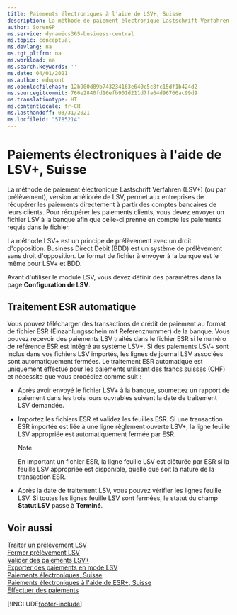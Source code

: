 ```yaml
---
title: Paiements électroniques à l'aide de LSV+, Suisse
description: La méthode de paiement électronique Lastschrift Verfahren (LSV+) (ou par prélèvement), version améliorée de LSV, permet aux entreprises de récupérer les paiements directement à partir des comptes bancaires de leurs clients. Pour récupérer les paiements clients, vous devez envoyer un fichier LSV à la banque afin que celle-ci prenne en compte les paiements requis dans le fichier.
author: SorenGP
ms.service: dynamics365-business-central
ms.topic: conceptual
ms.devlang: na
ms.tgt_pltfrm: na
ms.workload: na
ms.search.keywords: ''
ms.date: 04/01/2021
ms.author: edupont
ms.openlocfilehash: 12b900d89b743234163e640c5c8fc15df1b424d2
ms.sourcegitcommit: 766e2840fd16efb901d211d7fa64d96766ac99d9
ms.translationtype: HT
ms.contentlocale: fr-CH
ms.lasthandoff: 03/31/2021
ms.locfileid: "5785214"
---
```

# <a name="swiss-electronic-payments-using-lsv"></a>Paiements électroniques à l'aide de LSV+, Suisse
La méthode de paiement électronique Lastschrift Verfahren (LSV+) (ou par prélèvement), version améliorée de LSV, permet aux entreprises de récupérer les paiements directement à partir des comptes bancaires de leurs clients. Pour récupérer les paiements clients, vous devez envoyer un fichier LSV à la banque afin que celle-ci prenne en compte les paiements requis dans le fichier.  

La méthode LSV+ est un principe de prélèvement avec un droit d'opposition. Business Direct Debit (BDD) est un système de prélèvement sans droit d'opposition. Le format de fichier à envoyer à la banque est le même pour LSV+ et BDD.  

Avant d'utiliser le module LSV, vous devez définir des paramètres dans la page **Configuration de LSV**.

## <a name="automatic-esr-processing"></a>Traitement ESR automatique  
Vous pouvez télécharger des transactions de crédit de paiement au format de fichier ESR (Einzahlungsschein mit Referenznummer) de la banque. Vous pouvez recevoir des paiements LSV traités dans le fichier ESR si le numéro de référence ESR est intégré au système LSV+. Si des paiements LSV+ sont inclus dans vos fichiers LSV importés, les lignes de journal LSV associées sont automatiquement fermées. Le traitement ESR automatique est uniquement effectué pour les paiements utilisant des francs suisses (CHF) et nécessite que vous procédiez comme suit :  

- Après avoir envoyé le fichier LSV+ à la banque, soumettez un rapport de paiement dans les trois jours ouvrables suivant la date de traitement LSV demandée.  

- Importez les fichiers ESR et validez les feuilles ESR. Si une transaction ESR importée est liée à une ligne règlement ouverte LSV+, la ligne feuille LSV appropriée est automatiquement fermée par ESR.  

    > [!NOTE]  
    >  En important un fichier ESR, la ligne feuille LSV est clôturée par ESR si la feuille LSV appropriée est disponible, quelle que soit la nature de la transaction ESR.  

- Après la date de traitement LSV, vous pouvez vérifier les lignes feuille LSV. Si toutes les lignes feuille LSV sont fermées, le statut du champ **Statut LSV** passe à **Terminé**.  

## <a name="see-also"></a>Voir aussi  
 [Traiter un prélèvement LSV](how-to-process-an-lsv-collection.md)   
 [Fermer prélèvement LSV](how-to-close-an-lsv-collection.md)   
 [Valider des paiements LSV+](how-to-post-lsv-payments.md)   
 [Exporter des paiements en mode LSV](how-to-export-payments-using-lsv.md)   
 [Paiements électroniques, Suisse](swiss-electronic-payments.md)   
 [Paiements électroniques à l'aide de ESR+, Suisse](swiss-electronic-payments-using-esr.md)   
 [Effectuer des paiements](../../payables-make-payments.md)


[!INCLUDE[footer-include](../../includes/footer-banner.md)]